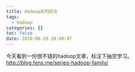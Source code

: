 ```yaml
---
title: Hadoop系列好文
tags:
  - Hadoop
categories: []
toc: false
date: 2018-06-28 20:40:47
---
```



今天看到一份很不错的hadoop文章，标注下抽空学习。
http://blog.fens.me/series-hadoop-family/